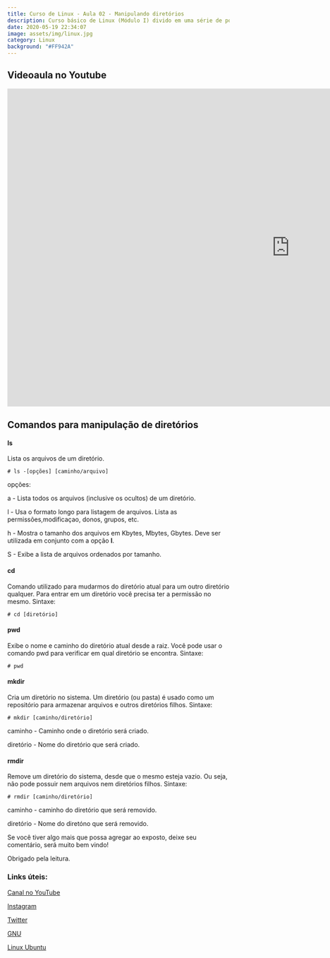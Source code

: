 ```yaml
---
title: Curso de Linux - Aula 02 - Manipulando diretórios
description: Curso básico de Linux (Módulo I) divido em uma série de posts
date: 2020-05-19 22:34:07
image: assets/img/linux.jpg
category: Linux
background: "#FF942A"
---
```


## Videoaula no Youtube

<iframe width="1280" height="720" src="https://www.youtube.com/embed/HJl8Vj4aOzA" frameborder="0" allow="accelerometer; autoplay; encrypted-media; gyroscope; picture-in-picture" allowfullscreen></iframe>

## Comandos para manipulação de diretórios

#### ls

Lista os arquivos de um diretório.

```
# ls -[opções] [caminho/arquivo]
```

opções:

a - Lista todos os arquivos (inclusive os ocultos) de um diretório.

l - Usa o formato longo para listagem de arquivos. Lista as permissões,modificaçao, donos, grupos, etc.

h - Mostra o tamanho dos arquivos em Kbytes, Mbytes, Gbytes. Deve ser utilizada em conjunto com a opção **l**.

S - Exibe a lista de arquivos ordenados por tamanho.

#### cd

Comando utilizado para mudarmos do diretório atual para um outro diretório qualquer. Para entrar em um diretório você precisa ter a permissão no mesmo. Sintaxe:

```
# cd [diretório]
```

#### pwd

Exibe o nome e caminho do diretório atual desde a raiz. Você pode usar o comando pwd para verificar em qual diretório se encontra. Sintaxe:

```
# pwd
```

#### mkdir

Cria um diretório no sistema. Um diretório (ou pasta) é usado como um repositório para armazenar arquivos e outros diretórios filhos. Sintaxe:

```
# mkdir [caminho/diretório]
```

caminho - Caminho onde o diretório será criado.

diretório - Nome do diretório que será criado.

#### rmdir

Remove um diretório do sistema, desde que o mesmo esteja vazio. Ou seja, não pode possuir nem arquivos nem diretórios filhos. Sintaxe:

```
# rmdir [caminho/diretório]
```

caminho - caminho do diretório que será removido.

diretório - Nome do diretóno que será removido.


Se você tiver algo mais que possa agregar ao exposto, deixe seu comentário, será muito bem vindo!

Obrigado pela leitura.


### Links úteis:

[Canal no YouTube](https://www.youtube.com/channel/UCC6ue986efLUHRuqGiIfuwQ/featured?view_as=public)

[Instagram](https://www.instagram.com/smartcontacts/)

[Twitter](https://twitter.com/@ContactsSmart)

[GNU](http://www.gnu.org)

[Linux Ubuntu](https://ubuntu.com/)
